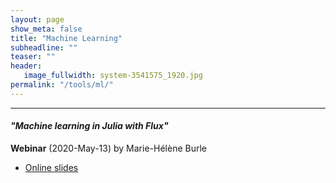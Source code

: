 ```yaml
---
layout: page
show_meta: false
title: "Machine Learning"
subheadline: ""
teaser: ""
header:
   image_fullwidth: system-3541575_1920.jpg
permalink: "/tools/ml/"
---
```


---

<a name="acl"></a>
#### *"Machine learning in Julia with Flux"*

**Webinar** (2020-May-13) by Marie-Hélène Burle

* [Online slides](https://westgrid-webinars.netlify.app/flux#)


<!-- --- -->

<!-- <a name="dar"></a> -->
<!-- #### *"Managing many files with Disk ARchiver (DAR)"* -->

<!-- **Webinar** (2019-May-01) by Alex Razoumov -->

<!-- * [ZIP file with slides and bash functions]({{ site.baseurl }}/materials/dar20190501.zip) -->

<!-- <div class="flex-video"> -->
<!-- 	<iframe width="782" height="440" src="https://www.youtube.com/embed/AeZSPa4aMnk" frameborder="0" -->
<!-- 	allow="accelerometer; autoplay; encrypted-media; gyroscope; picture-in-picture" -->
<!-- 	allowfullscreen></iframe> -->
<!-- </div> -->

<!-- --- -->

<!-- <a name="rdmToolsPlatforms"></a> -->
<!-- #### *"Research Data Management Tools, Platforms, and Best Practices for Canadian Researchers"* -->

<!-- **Webinar** (2019-Mar-20) by Alex Garnett and Adam McKenzie -->

<!-- * [PDF slides]({{ site.baseurl }}/materials/rdm20190320.pdf) -->

<!-- <div class="flex-video"> -->
<!-- 	<iframe width="966" height="543" src="https://www.youtube.com/embed/ZMl6bZT7ZU0" frameborder="0" -->
<!-- 	allow="accelerometer; autoplay; encrypted-media; gyroscope; picture-in-picture" -->
<!-- 	allowfullscreen></iframe> -->
<!-- </div> -->
